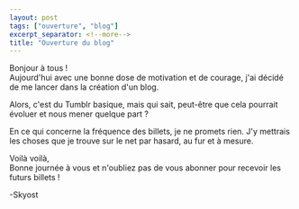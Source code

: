 ```yaml
---
layout: post
tags: ["ouverture", "blog"]
excerpt_separator: <!--more-->
title: "Ouverture du blog"
---
```


Bonjour à tous !<br />
Aujourd'hui avec une bonne dose de motivation et de courage, j'ai décidé de me lancer dans la création d'un blog.

Alors, c'est du Tumblr basique, mais qui sait, peut-être que cela pourrait évoluer et nous mener quelque part ?

En ce qui concerne la fréquence des billets, je ne promets rien. J'y mettrais les choses que je trouve sur le net par hasard, au fur et à mesure.

Voilà voilà,<br />
Bonne journée à vous et n'oubliez pas de vous abonner pour recevoir les futurs billets !

-Skyost

<!--more-->